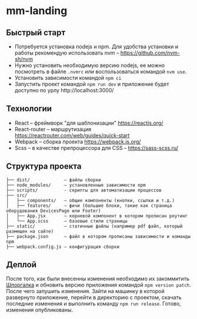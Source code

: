 # mm-landing

## Быстрый старт

* Потребуется установка nodejs и npm. Для удобства установки и работы рекомендую использовать nvm – https://github.com/nvm-sh/nvm
* Нужно установить необходимую версию nodejs, ее можно посмотреть в файле `.nvmrc` или воспользоваться командой `nvm use`.
* Установить зависимости командой `npm ci`
* Запустить проект командой `npm run dev` и приложение будет доступно по урлу http://localhost:3000/

## Технологии
* React – фреймворк "для шаблонизации" https://reactjs.org/
* React-router –  маршрутизация https://reactrouter.com/web/guides/quick-start
* Webpack – сборка проекта https://webpack.js.org/
* Scss – в качестве препроцессора для CSS – https://sass-scss.ru/

## Структура проекта
```
├── dist/             — файлы сборки
├── node_modules/     — установленные зависимости npm
├── scripts/          - скрипты для автоматизации процессов
├── src/
│   ├── components/   — общие компоненты (кнопки, ссылки и т.д.)
│   ├── features/     — фичи (большие блоки, такие как страница оборудования DevicesPage или Footer)
│   ├── App.jsx       — корневой компонент в котором прописан роутинг
│   └── App.scss      — базовые стили страницы
├── static/           — статичные файлы (например pdf файл, который размещен на сайте)
├── package.json      — файл в котором прописаны зависимости и команды npm
├── webpack.config.js — конфигурация сборки
```

## Деплой
После того, как были внесенны изменения необходимо их закоммитить [Шпоргалка](https://agladky.ru/blog/git-cheat-sheet/) и обновить версию приложения командой `npm version patch`. После чего запушить изменения. Зайти на машинку в которой развернуто приложение, перейти в директорию с проектом, скачать последние изменения и выполнить команду `npm run release`. Готово, изменения опубликованы.

